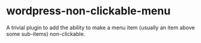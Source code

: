 # wordpress-non-clickable-menu
A trivial plugin to add the ability to make a menu item (usually an item above some sub-items) non-clickable.

